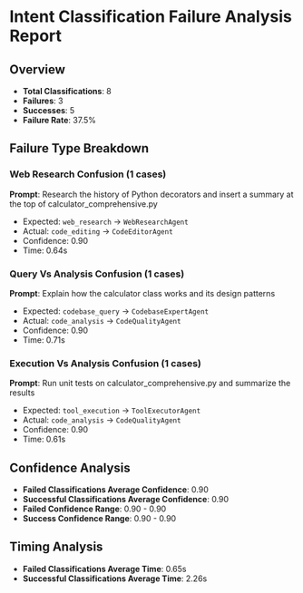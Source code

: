 # Intent Classification Failure Analysis Report

## Overview
- **Total Classifications**: 8
- **Failures**: 3
- **Successes**: 5
- **Failure Rate**: 37.5%

## Failure Type Breakdown

### Web Research Confusion (1 cases)

**Prompt**: Research the history of Python decorators and insert a summary at the top of calculator_comprehensive.py
- Expected: `web_research` → `WebResearchAgent`
- Actual: `code_editing` → `CodeEditorAgent`
- Confidence: 0.90
- Time: 0.64s

### Query Vs Analysis Confusion (1 cases)

**Prompt**: Explain how the calculator class works and its design patterns
- Expected: `codebase_query` → `CodebaseExpertAgent`
- Actual: `code_analysis` → `CodeQualityAgent`
- Confidence: 0.90
- Time: 0.71s

### Execution Vs Analysis Confusion (1 cases)

**Prompt**: Run unit tests on calculator_comprehensive.py and summarize the results
- Expected: `tool_execution` → `ToolExecutorAgent`
- Actual: `code_analysis` → `CodeQualityAgent`
- Confidence: 0.90
- Time: 0.61s

## Confidence Analysis
- **Failed Classifications Average Confidence**: 0.90
- **Successful Classifications Average Confidence**: 0.90
- **Failed Confidence Range**: 0.90 - 0.90
- **Success Confidence Range**: 0.90 - 0.90

## Timing Analysis
- **Failed Classifications Average Time**: 0.65s
- **Successful Classifications Average Time**: 2.26s

